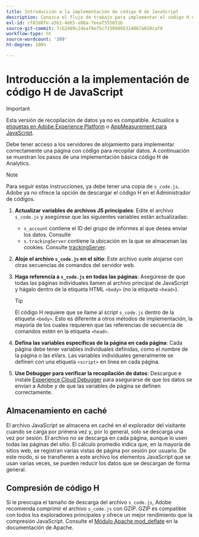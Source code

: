 ```yaml
---
title: Introducción a la implementación de código H de JavaScript
description: Conozca el flujo de trabajo para implementar el código H en su sitio.
exl-id: cf83d8fe-a3b1-4e65-a86a-7eeaf555651b
source-git-commit: 7cb2489c2deaf8e75c71589895314067a010caf8
workflow-type: ht
source-wordcount: '389'
ht-degree: 100%

---
```


# Introducción a la implementación de código H de JavaScript

>[!IMPORTANT]
>
>Esta versión de recopilación de datos ya no es compatible. Actualice a [etiquetas en Adobe Experience Platform](../../launch/overview.md) o [AppMeasurement para JavaScript](../overview.md).

Debe tener acceso a los servidores de alojamiento para implementar correctamente una página con código para recopilar datos. A continuación se muestran los pasos de una implementación básica código H de Analytics.

>[!NOTE]
>
>Para seguir estas instrucciones, ya debe tener una copia de `s_code.js`. Adobe ya no ofrece la opción de descargar el código H en el Administrador de códigos.

1. **Actualizar variables de archivos JS principales**: Edite el archivo `s_code.js` y asegúrese que las siguientes variables están actualizadas:
   * `s_account` contiene el ID del grupo de informes al que desea enviar los datos. Consulte
   * `s.trackingServer` contiene la ubicación en la que se almacenan las cookies. Consulte [trackingServer](../../vars/config-vars/trackingserver.md).
1. **Aloje el archivo `s_code.js` en el sitio**: Este archivo suele alojarse con otras secuencias de comandos del servidor web.
1. **Haga referencia a `s_code.js` en todas las páginas**: Asegúrese de que todas las páginas individuales llamen al archivo principal de JavaScript y hágalo dentro de la etiqueta HTML `<body>` (no la etiqueta `<head>`).

   >[!TIP]
   >
   >El código H requiere que se llame al script `s_code.js` dentro de la etiqueta `<body>`. Esto es diferente a otros métodos de implementación, la mayoría de los cuales requieren que las referencias de secuencia de comandos estén en la etiqueta `<head>`.
1. **Defina las variables específicas de la página en cada página**: Cada página debe tener variables individuales definidas, como el nombre de la página o las eVars. Las variables individuales generalmente se definen con una etiqueta `<script>` en línea en cada página.
1. **Use Debugger para verificar la recopilación de datos**: Descargue e instale [Experience Cloud Debugger](../../validate/debugger.md) para asegurarse de que los datos se envían a Adobe y de que las variables de página se definen correctamente.

## Almacenamiento en caché

El archivo JavaScript se almacena en caché en el explorador del visitante cuando se carga por primera vez y, por lo general, solo se descarga una vez por sesión. El archivo no se descarga en cada página, aunque lo usen todas las páginas del sitio. El cálculo promedio indica que, en la mayoría de sitios web, se registran varias vistas de página por sesión por usuario. De este modo, si se transfieren a este archivo los elementos JavaScript que se usan varias veces, se pueden reducir los datos que se descargan de forma general.

## Compresión de código H

Si le preocupa el tamaño de descarga del archivo `s_code.js`, Adobe recomienda comprimir el archivo `s_code.js` con GZIP. GZIP es compatible con todos los exploradores principales y ofrece un mejor rendimiento que la compresión JavaScript. Consulte el [Módulo Apache mod_deflate](https://httpd.apache.org/docs/current/es/mod/mod_deflate.html) en la documentación de Apache.
